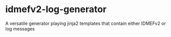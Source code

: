 # idmefv2-log-generator
A versatile generator playing jinja2 templates that contain either IDMEFv2 or log messages
